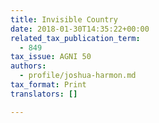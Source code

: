 ```yaml
---
title: Invisible Country
date: 2018-01-30T14:35:22+00:00
related_tax_publication_term:
  - 849
tax_issue: AGNI 50
authors:
  - profile/joshua-harmon.md
tax_format: Print
translators: []

---
```


